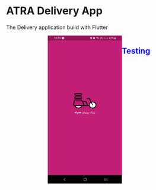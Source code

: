 # ATRA Delivery App

The Delivery application build with Flutter

<div style="width:500px;display:flex;justify-content:center">

<img  src="https://github.com/ir-tec/atra_driver_ScreenShots/blob/main/Splash_Screen.jpg" data-canonical-src="https://github.com/ir-tec/atra_driver_ScreenShots/blob/main/Splash_Screen.jpg" width="200" height="400" />

<h2 style="color:blue">
Testing
</h2>
 </div>
